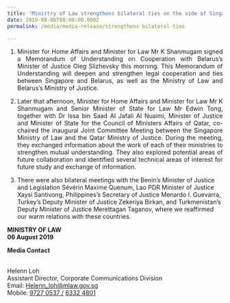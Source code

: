 ```yaml
---
title: 'Ministry of Law strengthens bilateral ties on the side of Singapore Convention Signing Ceremony and Conference'
date: 2019-08-06T00:00:00.000Z
permalink: /media/media-release/strengthens-bilateral-ties

---
```



 <div>
                      <ol type="1">
                        <li>
                          <p align="justify">Minister for Home Affairs and Minister for Law Mr K Shanmugam signed a Memorandum of Understanding on Cooperation with Belarus’s Minister of Justice Oleg Slizhevsky this morning. This Memorandum of Understanding will deepen and strengthen legal cooperation and ties between Singapore and Belarus, as well as the Ministry of Law and Belarus’s Ministry of Justice.
                          </p> 
                        </li>
                        <li>
                          <p align="justify">Later that afternoon, Minister for Home Affairs and Minister for Law Mr K Shanmugam and Senior Minister of State for Law Mr Edwin Tong, together with Dr Issa bin Saad Al Jafali Al Nuaimi, Minister of Justice and Minister of State for the Council of Ministers Affairs of Qatar, co-chaired the inaugural Joint Committee Meeting between the Singapore Ministry of Law and the Qatar Ministry of Justice. During the meeting, they exchanged information about the work of each of their ministries to strengthen mutual understanding. They also explored potential areas of future collaboration and identified several technical areas of interest for future study and exchange of information.</p> 
                        </li>
                        <li>
 <p align="justfy">There were also bilateral meetings with the Benin’s Minister of Justice and Legislation Sévérin Maxime Quenum, Lao PDR Minister of Justice Xaysi Santivong, Philippines’s Secretary of Justice Menardo I. Guevarra, Turkey’s Deputy Minister of Justice Zekeriya Birkan, and Turkmenistan’s Deputy Minister of Justice Merettagan Taganov, where we reaffirmed our warm relations with these countries.</p> 
                        </li>
                      </ol>
 <p>
<b> MINISTRY OF LAW </b> <br> <b> 06 August 2019 </b>  
  </p>               
<b> Media Contact </b> <br><br>
 <p> Helenn Loh <br>
Assistant Director, Corporate Communications Division <br>
Email: <a href="mailto:Helenn_loh@mlaw.gov.sg">Helenn_loh@mlaw.gov.sg </a> <br>
Mobile: <a href="tel:+6597270537"> 9727 0537 /</a>   <a href="tel:+6563324801">6332 4801</a> </p>

